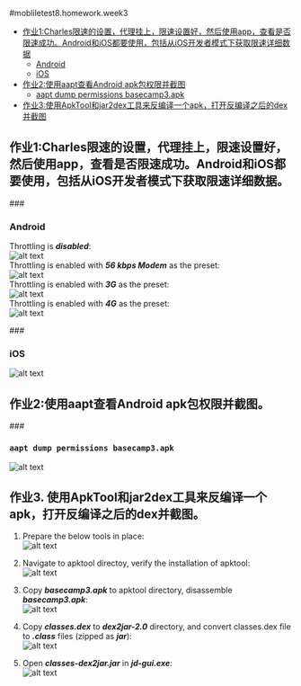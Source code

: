 #mobliletest8.homework.week3
*   [作业1:Charles限速的设置，代理挂上，限速设置好，然后使用app，查看是否限速成功。Android和iOS都要使用，包括从iOS开发者模式下获取限速详细数据](#作业1)
    *   [Android](#android)
    *   [iOS](#ios)
*   [作业2:使用aapt查看Android apk包权限并截图](#作业2)
    *   [aapt dump permissions basecamp3.apk](#aapt)
*   [作业3:使用ApkTool和jar2dex工具来反编译一个apk，打开反编译之后的dex并截图](#作业3)

    
<h2 id="作业1">作业1:Charles限速的设置，代理挂上，限速设置好，然后使用app，查看是否限速成功。Android和iOS都要使用，包括从iOS开发者模式下获取限速详细数据。</h2>  

###<h3 id="android">Android</h3>
Throttling is ***disabled***:  
![alt text][img01-02-01]  
Throttling is enabled with ***56 kbps Modem*** as the preset:  
![alt text][img01-02-02]  
Throttling is enabled with ***3G*** as the preset:  
![alt text][img01-02-03]  
Throttling is enabled with ***4G*** as the preset:  
![alt text][img01-02-04]  


###<h3 id="ios">iOS</h3>

![alt text][img01-01]    


  [img01-01]: https://github.com/mobiletest8/mobiletest8.homework.wanmich/blob/master/week3/src/common/images/01.png
  [img01-02-01]: https://github.com/mobiletest8/mobiletest8.homework.wanmich/blob/master/week3/src/common/images/01-02-01.png
  [img01-02-02]: https://github.com/mobiletest8/mobiletest8.homework.wanmich/blob/master/week3/src/common/images/01-02-02.png
  [img01-02-03]: https://github.com/mobiletest8/mobiletest8.homework.wanmich/blob/master/week3/src/common/images/01-02-03.png
  [img01-02-04]: https://github.com/mobiletest8/mobiletest8.homework.wanmich/blob/master/week3/src/common/images/01-02-04.png


<h2 id="作业2">作业2:使用aapt查看Android apk包权限并截图。</h2>  

###<h3 id="aapt">`aapt dump permissions basecamp3.apk`</h3>
![alt text][img02-01]


  [img02-01]: https://github.com/mobiletest8/mobiletest8.homework.wanmich/blob/master/week3/src/common/images/02-01.png




<h2 id="作业3">作业3. 使用ApkTool和jar2dex工具来反编译一个apk，打开反编译之后的dex并截图。</h2>  

1. Prepare the below tools in place:   
![alt text][img03-01]

2. Navigate to apktool directoy, verify the installation of apktool:  
![alt text][img03-02]

3. Copy ***basecamp3.apk*** to apktool directory, disassemble ***basecamp3.apk***:  
![alt text][img03-03] 

4. Copy ***classes.dex*** to ***dex2jar-2.0*** directory, and convert classes.dex file to ***.class*** files (zipped as ***jar***):  
![alt text][img03-04]

5. Open ***classes-dex2jar.jar*** in ***jd-gui.exe***:  
![alt text][img03-05]


  [img03-01]: https://github.com/mobiletest8/mobiletest8.homework.wanmich/blob/master/week3/src/common/images/03-01.png
  [img03-02]: https://github.com/mobiletest8/mobiletest8.homework.wanmich/blob/master/week3/src/common/images/03-02.png
  [img03-03]: https://github.com/mobiletest8/mobiletest8.homework.wanmich/blob/master/week3/src/common/images/03-03.png
  [img03-04]: https://github.com/mobiletest8/mobiletest8.homework.wanmich/blob/master/week3/src/common/images/03-04.png 
  [img03-05]: https://github.com/mobiletest8/mobiletest8.homework.wanmich/blob/master/week3/src/common/images/03-05.png